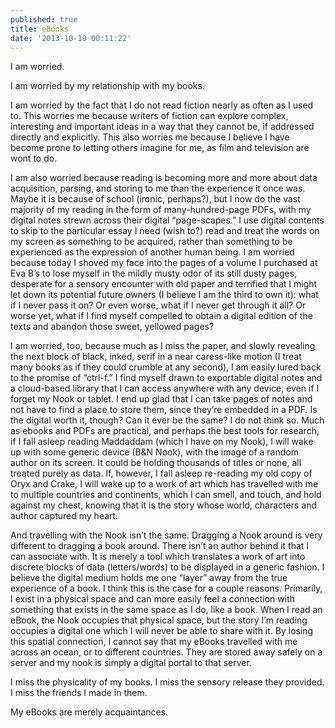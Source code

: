 ```yaml
---
published: true
title: eBooks
date: '2013-10-10 00:11:22'
---
```

I am worried.

I am worried by my relationship with my books.

I am worried by the fact that I do not read fiction nearly as often as I used to. This worries me because writers of fiction can explore complex, interesting and important ideas in a way that they cannot be, if addressed directly and explicitly. This also worries me because I believe I have become prone to letting others imagine for me, as film and television are wont to do.

I am also worried because reading is becoming more and more about data acquisition, parsing, and storing to me than the experience it once was. Maybe it is because of school (ironic, perhaps?), but I now do the vast majority of my reading in the form of many-hundred-page PDFs, with my digital notes strewn across their digital “page-scapes.” I use digital contents to skip to the particular essay I need (wish to?) read and treat the words on my screen as something to be acquired, rather than something to be experienced as the expression of another human being.
I am worried because today I shoved my face into the pages of a volume I purchased at Eva B’s to lose myself in the mildly musty odor of its still dusty pages, desperate for a sensory encounter with old paper and terrified that I might let down its potential future owners (I believe I am the third to own it): what if I never pass it on? Or even worse, what if I never get through it all? Or worse yet, what if I find myself compelled to obtain a digital edition of the texts and abandon those sweet, yellowed pages?

I am worried, too, because much as I miss the paper, and slowly revealing the next block of black, inked, serif in a near caress-like motion (I treat many books as if they could crumble at any second), I am easily lured back to the promise of “ctrl-f.” I find myself drawn to exportable digital notes and a cloud-based library that I can access anywhere with any device, even if I forget my Nook or tablet. I end up glad that I can take pages of notes and not have to find a place to store them, since they’re embedded in a PDF.
Is the digital worth it, though? Can it ever be the same? I do not think so. Much as ebooks and PDFs are practical, and perhaps the best tools for research, if I fall asleep reading Maddaddam (which I have on my Nook), I will wake up with some generic device (B&N Nook), with the image of a random author on its screen. It could be holding thousands of titles or none, all treated purely as data. If, however, I fall asleep re-reading my old copy of Oryx and Crake, I will wake up to a work of art which has travelled with me to multiple countries and continents, which I can smell, and touch, and hold against my chest, knowing that it is the story whose world, characters and author captured my heart.

And travelling with the Nook isn’t the same. Dragging a Nook around is very different to dragging a book around. There isn’t an author behind it that I can associate with. It is merely a tool which translates a work of art into discrete blocks of data (letters/words) to be displayed in a generic fashion. I believe the digital medium holds me one “layer” away from the true experience of a book. I think this is the case for a couple reasons. Primarily, I exist in a physical space and can more easily feel a connection with something that exists in the same space as I do, like a book. When I read an eBook, the Nook occupies that physical space, but the story I’m reading occupies a digital one which I will never be able to share with it. By losing this spatial connection, I cannot say that my eBooks travelled with me across an ocean, or to different countries. They are stored away safely on a server and my nook is simply a digital portal to that server.

I miss the physicality of my books. I miss the sensory release they provided. I miss the friends I made in them.

My eBooks are merely acquaintances.
